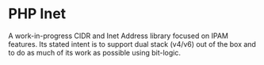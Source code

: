 # PHP Inet

A work-in-progress CIDR and Inet Address library focused on IPAM features.
Its stated intent is to support dual stack (v4/v6) out of the box and to do as much of its work as possible using bit-logic.
